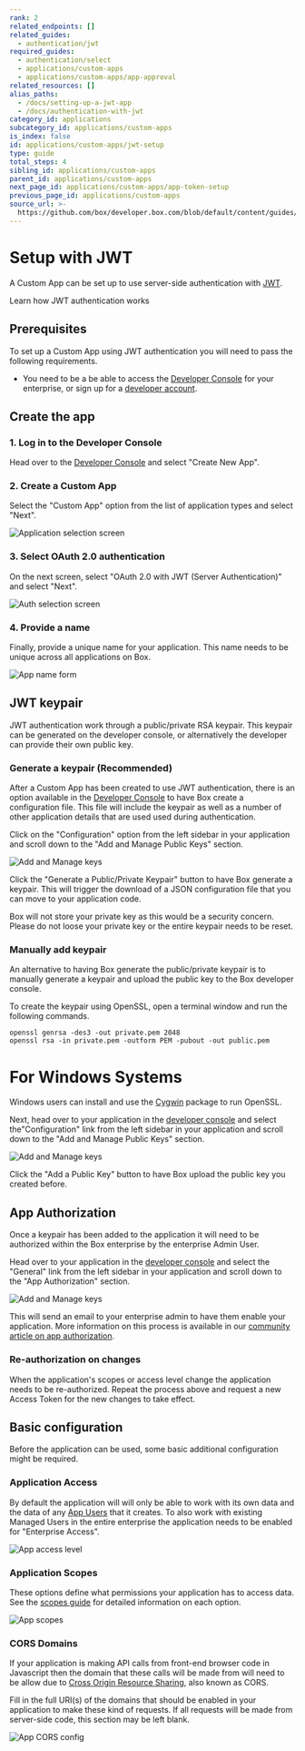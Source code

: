 ```yaml
---
rank: 2
related_endpoints: []
related_guides:
  - authentication/jwt
required_guides:
  - authentication/select
  - applications/custom-apps
  - applications/custom-apps/app-approval
related_resources: []
alias_paths:
  - /docs/setting-up-a-jwt-app
  - /docs/authentication-with-jwt
category_id: applications
subcategory_id: applications/custom-apps
is_index: false
id: applications/custom-apps/jwt-setup
type: guide
total_steps: 4
sibling_id: applications/custom-apps
parent_id: applications/custom-apps
next_page_id: applications/custom-apps/app-token-setup
previous_page_id: applications/custom-apps
source_url: >-
  https://github.com/box/developer.box.com/blob/default/content/guides/applications/custom-apps/jwt-setup.md
---
```

# Setup with JWT

A Custom App can be set up to use server-side authentication with
[JWT][jwt].

<CTA to='g://authentication/jwt'>

Learn how JWT authentication works

</CTA>

## Prerequisites

To set up a Custom App using JWT authentication you will need to pass the
following requirements.

* You need to be a be able to access the [Developer Console][devconsole] for
  your enterprise, or sign up for a [developer account][devaccount].

## Create the app

### 1. Log in to the Developer Console

Head over to the [Developer Console][devconsole] and select "Create New App".

### 2. Create a Custom App

Select the "Custom App" option from the list of application types and select
"Next".

<ImageFrame border>

![Application selection screen](../images/app-types.png)

</ImageFrame>

### 3. Select OAuth 2.0 authentication

On the next screen, select "OAuth 2.0 with JWT (Server Authentication)" and select
"Next".

<ImageFrame border width="400" center>

![Auth selection screen](../images/auth-types-jwt.png)

</ImageFrame>

### 4. Provide a name

Finally, provide a unique name for your application. This name needs to be
unique across all applications on Box.

<ImageFrame border width="600" center>

![App name form](../images/app-name.png)

</ImageFrame>

## JWT keypair

JWT authentication work through a public/private RSA keypair. This keypair can
be generated on the developer console, or alternatively the developer can
provide their own public key.

### Generate a keypair (Recommended)

After a Custom App has been created to use JWT authentication, there is an
option available in the [Developer Console][devconsole] to have Box create a
configuration file. This file will include the keypair as well as a number of
other application details that are used used during authentication.

Click on the "Configuration" option from the left sidebar in your application
and scroll down to the "Add and Manage Public Keys" section.

<ImageFrame border width="600" center>

![Add and Manage keys](../images/app-add-keys.png)

</ImageFrame>

Click the "Generate a Public/Private Keypair" button to have Box generate a
keypair. This will trigger the download of a JSON configuration file that you
can move to your application code.

<Message danger>

Box will not store your private key as this would be a security concern.
Please do not loose your private key or the entire keypair needs to be reset.

</Message>

### Manually add keypair

An alternative to having Box generate the public/private keypair is to manually
generate a keypair and upload the public key to the Box developer console.

To create the keypair using OpenSSL, open a terminal window and run the
following commands.

```shell
openssl genrsa -des3 -out private.pem 2048
openssl rsa -in private.pem -outform PEM -pubout -out public.pem
```

<Message>

# For Windows Systems

Windows users can install and use the [Cygwin][cygwin] package to run OpenSSL.

</Message>

Next, head over to your application in the [developer console][devconsole] and
select the"Configuration" link from the left sidebar in your application
and scroll down to the "Add and Manage Public Keys" section.

<ImageFrame border width="600" center>

![Add and Manage keys](../images/app-add-keys.png)

</ImageFrame>

Click the "Add a Public Key" button to have Box upload the public key you
created before.

## App Authorization

Once a keypair has been added to the application it will need to be authorized
within the Box enterprise by the enterprise Admin User.

Head over to your application in the [developer console][devconsole] and
select the "General" link from the left sidebar in your application
and scroll down to the "App Authorization" section.

<ImageFrame border width="400" center>

![Add and Manage keys](../images/app-authorization.png)

</ImageFrame>

This will send an email to your enterprise admin to have them enable your
application. More information on this process is available in our [community
article on app authorization][app-auth].

### Re-authorization on changes

When the application's scopes or access level change the application needs to be
re-authorized. Repeat the process above and request a new Access Token for the
new changes to take effect.

## Basic configuration

Before the application can be used, some basic additional configuration might be
required.

### Application Access

By default the application will will only be able to work with its own data and
the data of any [App Users][user-types] that it creates. To also work with
existing Managed Users in the entire enterprise the application needs to be
enabled for "Enterprise Access".

<ImageFrame border>

![App access level](../images/app-access-level.png)

</ImageFrame>

### Application Scopes

These options define what permissions your application has to access data. See
the [scopes guide][scopes] for detailed information on each option.

<ImageFrame border width="600" center>

![App scopes](../images/app-scopes.png)

</ImageFrame>

### CORS Domains

If your application is making API calls from front-end browser code in
Javascript then the domain that these calls will be made from will need to be
allow due to [Cross Origin Resource Sharing][cors], also known as CORS.

Fill in the full URI(s) of the domains that should be enabled in your
application to make these kind of requests. If all requests will be made from
server-side code, this section may be left blank.

<ImageFrame border>

![App CORS config](../images/app-cors.png)

</ImageFrame>

[devconsole]: https://app.box.com/developers/console
[devaccount]: https://account.box.com/signup/n/developer
[devtoken]: g://authentication/access-tokens/developer-tokens
[scopes]: g://api-calls/permissions-and-errors/scopes
[cors]: https://en.wikipedia.org/wiki/Cross-origin_resource_sharing
[user-types]: g://authentication/user-types
[cygwin]: http://www.cygwin.com/
[app-auth]: https://community.box.com/t5/Managing-Developer-Sandboxes/Authorizing-Apps-in-the-Box-App-Approval-Process/ta-p/77293
[jwt]: g://authentication/jwt